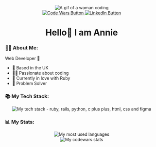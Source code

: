 <div id="header" align="center">
  <img src="https://media2.giphy.com/media/v1.Y2lkPTc5MGI3NjExN3oxb3N3MWYzZXN6MGVvNXJoa2kwZHI1YnMwazRqejVmMm4wOWNwZyZlcD12MV9pbnRlcm5hbF9naWZfYnlfaWQmY3Q9Zw/RbDKaczqWovIugyJmW/giphy.gif" alt="A gif of a waman coding">
  <div id="buttons">
    <a href="https://www.codewars.com/users/Annie11-maker">
      <img src="https://img.shields.io/badge/CodeWars-red?logo=codewars&logoColor=white&style=for-the-badge" alt="Code Wars Button">
    </a>
    <a href="https://www.linkedin.com/in/annie-shouket/">
      <img src="https://img.shields.io/badge/LinkedIn-blue?logo=linkedin&logoColor=white&style=for-the-badge" alt="LinkedIn Button">
    </a>
  </div>
  <h1>Hello👋 I am Annie</h1>
</div>

### 👩‍💻 About Me:
Web Developer 💪
- 🏡 Based in the UK
- 🧑‍🦽 Passionate about coding
- 🌱 Currently in love with Ruby
- 🏀 Problem Solver 

### 📚 My Tech Stack:
<div id="stack" align="center">
  <img src="https://skillicons.dev/icons?i=ruby,rails,python,html,css,figma" alt="My tech stack - ruby, rails, python, c plus plus, html, css and figma">
</div>

### 📊 My Stats:
<div id="mystack" align="center">
  <img src="https://github-readme-stats.vercel.app/api/top-langs/?username=Annie11-maker&layout=compact&theme=kacho_ga" alt="My most used languages">
  <br>
  <img src="https://github.r2v.ch/codewars?user=Annie11-maker&theme=gradient" alt="My codewars stats">
</div>

